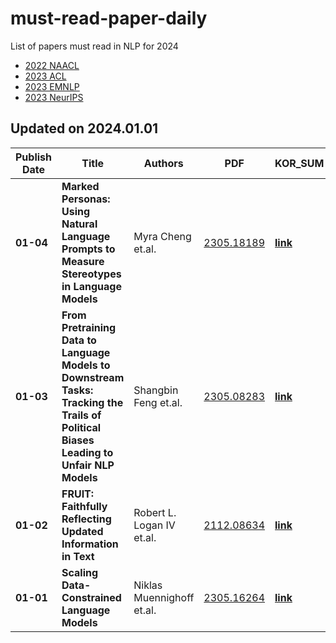 # must-read-paper-daily
List of papers must read in NLP for 2024

- [2022 NAACL](https://github.com/jaealways/must-read-paper-daily/blob/main/2022/NAACL.md)
- [2023 ACL](https://github.com/jaealways/must-read-paper-daily/blob/main/2023/ACL.md)
- [2023 EMNLP](https://github.com/jaealways/must-read-paper-daily/blob/main/2023/EMNLP.md)
- [2023 NeurIPS](https://github.com/jaealways/must-read-paper-daily/blob/main/2023/NeurIPS.md)


## Updated on 2024.01.01

|Publish Date|Title|Authors|PDF|KOR_SUM|TAGS|
|---|---|---|---|---|---|
|**01-04**|**Marked Personas: Using Natural Language Prompts to Measure Stereotypes in Language Models**|Myra Cheng et.al.|[2305.18189](https://arxiv.org/pdf/2305.18189.pdf)|**[link]()**|ACL2023, prompt|
|**01-03**|**From Pretraining Data to Language Models to Downstream Tasks: Tracking the Trails of Political Biases Leading to Unfair NLP Models**|Shangbin Feng et.al.|[2305.08283](https://arxiv.org/pdf/2305.08283.pdf)|**[link]()**|ACL2023, AI ethics|
|**01-02**|**FRUIT: Faithfully Reflecting Updated Information in Text**|Robert L. Logan IV et.al.|[2112.08634](https://arxiv.org/pdf/2112.08634.pdf)|**[link]()**|NAACL2022, Information|
|**01-01**|**Scaling Data-Constrained Language Models**|Niklas Muennighoff et.al.|[2305.16264](https://arxiv.org/pdf/2305.16264.pdf)|**[link]()**|NeurIPS2023, LLM|

